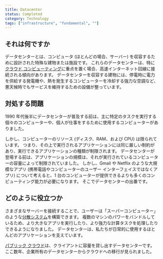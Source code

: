 ```yaml
---
title: Datacenter
status: Completed
category: Technology
tags: ["infrastructure", "fundamental", ""]
---
```


## それは何ですか

データセンターとは、コンピュータ (ほとんどの場合、サーバー) を収容するために設計された特殊な建物または施設です。
これらのデータセンターは、特に[クラウド コンピューティング](/cloud-computing/)に重点を置く場合、高速インターネット回線に接続される傾向があります。
データセンターを収容する建物には、停電時に電力を供給する発電機や、熱を発生するコンピューターを冷却する強力な空調など、悪天候時でもサービスを維持するための設備が整っています。

## 対処する問題

1990 年代後半にデータセンターが普及する前は、主に特定のタスクを実行する個々のコンピューターや、個人が仕事をするために使用するコンピューターがありました。

しかし、コンピューターのリソース (ディスク、RAM、および CPU) は限られています。
つまり、その上で実行されるアプリケーションには同じ厳しい制約があり、実行できるアプリケーションの種類が制限されます。
データセンターが登場する前は、アプリケーションの規模は、それが実行されているコンピューターの容量によって制限されていました。
しかし、Gmail や Netflix のような大規模なアプリ (携帯電話やコンピューターのユーザー インターフェイスではなくアプリ) について考えると、1 台のコンピューターが提供できるよりも多くのコンピューティング能力が必要になります。
そこでデータセンターの出番です。

## どのように役立つか

さまざまなサーバーを接続することで、ユーザーは「スーパーコンピューター」のような[分散システム](/distributed-systems/)を構築できます。
複数のマシンのパワーをバンドルしているため、より大きなアプリを実行したり、より強力な計算タスクを処理したりできるようになりました。
データセンターは、私たちが日常的に使用するほとんどのアプリケーションを支えています。

[パブリック クラウド](/cloud-computing/)は、クライアントに容量を貸し出すデータセンターです。
ここ数年、企業所有のデータセンターからクラウドへの移行が見られました。
